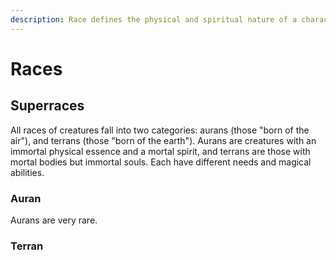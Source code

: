 ```yaml
---
description: Race defines the physical and spiritual nature of a character or creature.
---
```


# Races

## Superraces

All races of creatures fall into two categories: aurans \(those "born of the air"\), and terrans \(those "born of the earth"\). Aurans are creatures with an immortal physical essence and a mortal spirit, and terrans are those with mortal bodies but immortal souls. Each have different needs and magical abilities.

### Auran

Aurans are very rare.

### Terran





